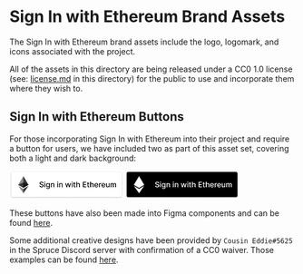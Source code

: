 # Sign In with Ethereum Brand Assets

The Sign In with Ethereum brand assets include the logo, logomark, and icons associated with the project.

All of the assets in this directory are being released under a CC0 1.0 license (see: [license.md](License.md) in this directory) for the public to use and incorporate them where they wish to.

## Sign In with Ethereum Buttons

For those incorporating Sign In with Ethereum into their project and require a button for users, we have included two as part of this asset set, covering both a light and dark background:

<img width="200px" src="SIWE_Button_Light_BG.png">
<img width="200px" src="SIWE_Button_Dark_BG.png">

These buttons have also been made into Figma components and can be found [here](https://www.figma.com/community/file/1047625951123719630).

Some additional creative designs have been provided by `Cousin Eddie#5625` in the Spruce Discord server with confirmation of a CC0 waiver. Those examples can be found [here](https://www.figma.com/file/UUqhgK03wwVxiKjzw90Nuh/Sign-In-With-Ethereum---Button-Designs?node-id=0%3A1).
